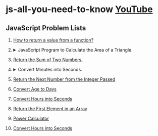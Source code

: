 # js-all-you-need-to-know [YouTube](https://youtube.com/playlist?list=PL_XxuZqN0xVAu_dWUVFbscqZdTzE8t6Z1&si=TUhKqKcvM_6p6d-h)

## JavaScript Problem Lists

1. [How to return a value from a function?](https://edabit.com/challenge/ARr5tA458o2tC9FTN)
2. <details>
   <summary>JavaScript Program to Calculate the Area of a Triangle.</summary>
   <br/>
   Input: value of base and height of a triangle

   Output: area of the triangle
   Test Cases:

   1. 5,6 => returns 15
   2. 0,0 => returns 0;

   </details>

3. [Return the Sum of Two Numbers.](https://edabit.com/challenge/3LpBLgNRyaHMvNb4j)

4. <details>
   <summary>Convert Minutes into Seconds.</summary>

   ### **Convert Minutes into Seconds.**

   Write a function that takes an integer minutes and converts it to seconds.

   **Examples**

   ```javascript
   convert(5) ➞ 300

   convert(3) ➞ 180

   convert(2) ➞ 120
   ```

   **Notes**

   - Don't forget to return the result.

   </details>

5. [Return the Next Number from the Integer Passed](https://edabit.com/challenge/NAQhEoxbofPidLxm9)

6. [Convert Age to Days](https://edabit.com/challenge/bL7hSc6Zh4zZJzGmw)

7. [Convert Hours into Seconds](https://edabit.com/challenge/6AnQqiEjkJdZrWhPS)

8. [Return the First Element in an Array](https://edabit.com/challenge/QaApgtePE6QrCZ64o)

9. [Power Calculator](https://edabit.com/challenge/wAdE9te55cowBLcPs)

10. [Convert Hours into Seconds](https://edabit.com/challenge/6AnQqiEjkJdZrWhPS)
